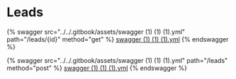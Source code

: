 # Leads

{% swagger src="../../.gitbook/assets/swagger (1) (1) (1).yml" path="/leads/{id}" method="get" %}
[swagger (1) (1) (1).yml](<../../.gitbook/assets/swagger (1) (1) (1).yml>)
{% endswagger %}

{% swagger src="../../.gitbook/assets/swagger (1) (1) (1).yml" path="/leads" method="post" %}
[swagger (1) (1) (1).yml](<../../.gitbook/assets/swagger (1) (1) (1).yml>)
{% endswagger %}
